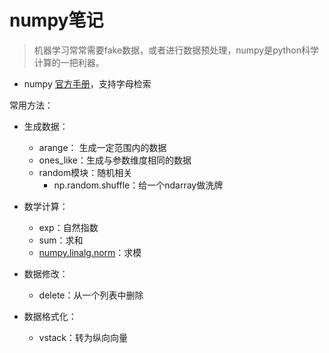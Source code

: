 # numpy笔记
> 机器学习常常需要fake数据，或者进行数据预处理，numpy是python科学计算的一把利器。

- numpy [官方手册](http://docs.scipy.org/doc/numpy-1.10.1/genindex.html)，支持字母检索

常用方法：

- 生成数据：
  - arange： 生成一定范围内的数据
  - ones_like：生成与参数维度相同的数据
  - random模块：随机相关
    - np.random.shuffle：给一个ndarray做洗牌

- 数学计算：
  - exp：自然指数
  - sum：求和
  - [numpy.linalg.norm](http://docs.scipy.org/doc/numpy/reference/generated/numpy.linalg.norm.html)：求模
  
- 数据修改：
  - delete：从一个列表中删除
- 数据格式化：
  - vstack：转为纵向向量

  

